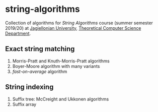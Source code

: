 # string-algorithms
Collection of algorithms for _String Algorithms_ course (summer semester 2019/20) at [Jagiellonian University](https://uj.edu.pl), [Theoretical Computer Science Department](https://tcs.uj.edu.pl).

## Exact string matching
1. Morris-Pratt and Knuth-Morris-Pratt algorithms
2. Boyer-Moore algorithm with many variants
3. _fast-on-average_ algorithm

## String indexing
1. Suffix tree: McCreight and Ukkonen algorithms
2. Suffix array
